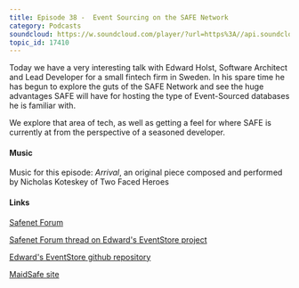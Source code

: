 ```yaml
---
title: Episode 38 -  Event Sourcing on the SAFE Network
category: Podcasts
soundcloud: https://w.soundcloud.com/player/?url=https%3A//api.soundcloud.com/tracks/347267848
topic_id: 17410
---
```


Today we have a very interesting talk with Edward Holst, Software Architect and Lead Developer for a small fintech firm in Sweden. In his spare time he has begun to explore the guts of the SAFE Network and see the huge advantages SAFE will have for hosting the type of Event-Sourced databases he is familiar with. 

We explore that area of tech, as well as getting a feel for where SAFE is currently at from the perspective of a seasoned developer. 

<!-- more -->

#### Music

Music for this episode: *Arrival*, an original piece composed and performed by Nicholas Koteskey of Two Faced Heroes

#### Links

[Safenet Forum](https://safenetforum.org)

[Safenet Forum thread on Edward's EventStore project](https://safenetforum.org/t/introducing-safe-eventstore-event-sourcing-database/17275) 

[Edward's EventStore github repository](https://github.com/oetyng/SAFE.EventStore)

[MaidSafe site](http://maidsafe.net)



